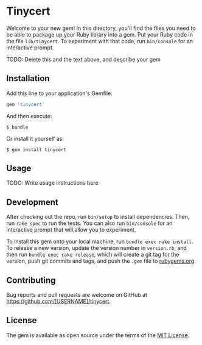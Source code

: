 # Tinycert

Welcome to your new gem! In this directory, you'll find the files you need to be able to package up your Ruby library into a gem. Put your Ruby code in the file `lib/tinycert`. To experiment with that code, run `bin/console` for an interactive prompt.

TODO: Delete this and the text above, and describe your gem

## Installation

Add this line to your application's Gemfile:

```ruby
gem 'tinycert'
```

And then execute:

    $ bundle

Or install it yourself as:

    $ gem install tinycert

## Usage

TODO: Write usage instructions here

## Development

After checking out the repo, run `bin/setup` to install dependencies. Then, run `rake spec` to run the tests. You can also run `bin/console` for an interactive prompt that will allow you to experiment.

To install this gem onto your local machine, run `bundle exec rake install`. To release a new version, update the version number in `version.rb`, and then run `bundle exec rake release`, which will create a git tag for the version, push git commits and tags, and push the `.gem` file to [rubygems.org](https://rubygems.org).

## Contributing

Bug reports and pull requests are welcome on GitHub at https://github.com/[USERNAME]/tinycert.

## License

The gem is available as open source under the terms of the [MIT License](https://opensource.org/licenses/MIT).
